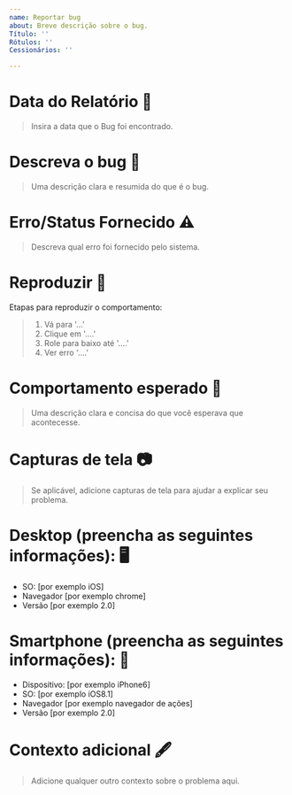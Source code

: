 ```yaml
---
name: Reportar bug
about: Breve descrição sobre o bug.
Título: ''
Rótulos: ''
Cessionários: ''

---
```


# **Data do Relatório** :calendar:
> Insira a data que o Bug foi encontrado.

# **Descreva o bug** :memo:
> Uma descrição clara e resumida do que é o bug.

# **Erro/Status Fornecido** :warning:
> Descreva qual erro foi fornecido pelo sistema.

# **Reproduzir** :repeat_one:
Etapas para reproduzir o comportamento:
> 1. Vá para '...'
> 2. Clique em '....'
> 3. Role para baixo até '....'
> 4. Ver erro '....'

# **Comportamento esperado** :thinking:
> Uma descrição clara e concisa do que você esperava que acontecesse.

# **Capturas de tela** :camera:
> Se aplicável, adicione capturas de tela para ajudar a explicar seu problema.

# **Desktop (preencha as seguintes informações):** :desktop_computer:
 - SO: [por exemplo iOS]
 - Navegador [por exemplo chrome]
 - Versão [por exemplo 2.0]

# **Smartphone (preencha as seguintes informações):** :iphone:
 - Dispositivo: [por exemplo iPhone6]
 - SO: [por exemplo iOS8.1]
 - Navegador [por exemplo navegador de ações]
 - Versão [por exemplo 2.0]

# **Contexto adicional** :fountain_pen:
> Adicione qualquer outro contexto sobre o problema aqui.
